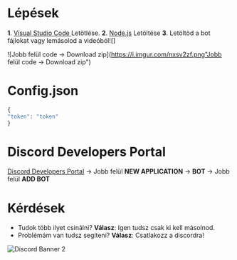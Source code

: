 # Lépések

**1**.  [Visual Studio Code ](https://code.visualstudio.com/ "Visual Studio Code ")Letötlése.
**2**. [Node.js](https://node.js.org/ "Node.js")  Letöltése
**3**. Letöltöd a bot fájlokat vagy lemásolod a videóból![]


![Jobb felül code -> Download zip](https://i.imgur.com/nxsv2zf.png"Jobb felül code -> Download zip")

# Config.json
```javascript
{
"token": "token"
}
```
# Discord Developers Portal

[Discord Developers Portal](https://discord.com/developers/applications "Discord Developers Portal") -> Jobb felül **NEW APPLICATION** -> **BOT** -> Jobb felül **ADD BOT**

# Kérdések
- Tudok több ilyet csinálni?
**Válasz**: Igen tudsz csak ki kell másolnod.
- Problémám van tudsz segíteni?
**Válasz**: Csatlakozz a discordra!

![Discord Banner 2](https://discordapp.com/api/guilds/787683862938386443/widget.png?style=banner2)
